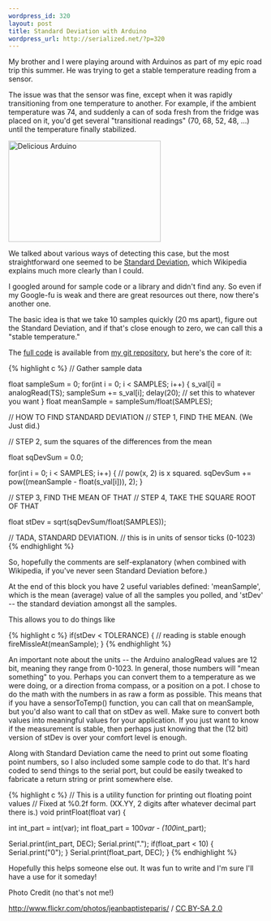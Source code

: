 ```yaml
--- 
wordpress_id: 320
layout: post
title: Standard Deviation with Arduino
wordpress_url: http://serialized.net/?p=320
---
```

My brother and I were playing around with Arduinos as part of my epic road trip this summer. He was trying to get a stable temperature reading from a sensor.

The issue was that the sensor was fine, except when it was rapidly transitioning from one temperature to another. For example, if the ambient temperature was 74, and suddenly a can of soda fresh from the fridge was placed on it, you'd get several "transitional readings" (70, 68, 52, 48, ...) until the temperature finally stabilized.

<img src="http://serialized.net/wp-content/uploads/2009/10/119421176_e1c82c8298-300x199.jpg" alt="Delicious Arduino" title="Delicious Arduino" width="300" height="199" class="alignright size-medium wp-image-326" />

We talked about various ways of detecting this case, but the most straightforward one seemed to be <a href="http://en.wikipedia.org/wiki/Standard_Deviation">Standard Deviation</a>, which Wikipedia explains much more clearly than I could.

I googled around for sample code or a library and didn't find any. So even if my Google-fu is weak and there are great resources out there, now there's another one.

The basic idea is that we take 10 samples quickly (20 ms apart), figure out the Standard Deviation, and if that's close enough to zero, we can call this a "stable temperature."

The <a href="http://hub.serialized.net/gitweb/?p=arduino.git;a=blob_plain;f=Standard_Deviation/Standard_Deviation.pde;hb=HEAD">full code</a> is available from <a href="http://hub.serialized.net/gitweb/">my git repository</a>, but here's the core of it:

{% highlight c %}
  // Gather sample data

  float sampleSum = 0;
  for(int i = 0; i < SAMPLES; i++) {
    s_val[i] = analogRead(TS);
    sampleSum += s_val[i];
    delay(20); // set this to whatever you want
  }
  float meanSample = sampleSum/float(SAMPLES);

  // HOW TO FIND STANDARD DEVIATION
  // STEP 1, FIND THE MEAN. (We Just did.)

  // STEP 2, sum the squares of the differences from the mean

  float sqDevSum = 0.0;

  for(int i = 0; i < SAMPLES; i++) {
    // pow(x, 2) is x squared.
    sqDevSum += pow((meanSample - float(s_val[i])), 2);
  }

  // STEP 3, FIND THE MEAN OF THAT
  // STEP 4, TAKE THE SQUARE ROOT OF THAT

  float stDev = sqrt(sqDevSum/float(SAMPLES));

  // TADA, STANDARD DEVIATION.
  // this is in units of sensor ticks (0-1023)
{% endhighlight %}


So, hopefully the comments are self-explanatory (when combined with Wikipedia, if you've never seen Standard Deviation before.)

At the end of this block you have 2 useful variables defined: 'meanSample', which is the mean (average) value of all the samples you polled, and 'stDev' -- the standard deviation amongst all the samples.

This allows you to do things like

{% highlight c %}
if(stDev < TOLERANCE) {
    // reading is stable enough
    fireMissleAt(meanSample);
}
{% endhighlight %}

An important note about the units -- the Arduino analogRead values are 12 bit, meaning they range from 0-1023.
In general, those numbers will "mean something" to you. Perhaps you can convert them to a temperature as we were doing, or a direction froma  compass, or a position on a pot. I chose to do the math with the numbers in as raw a form as possible. This means that if you have a sensorToTemp() function, you can call that on meanSample, but you'd also want to call that on stDev as well. Make sure to
convert both values into meaningful values for your application. If you just want to know if the measurement is stable, then perhaps just knowing that the (12 bit) version of stDev is over your comfort level is enough.

Along with Standard Deviation came the need to print out some floating point numbers, so I also included some sample code to do that.
It's hard coded to send things to the serial port, but could be easily tweaked to fabricate a return string or print somewhere else.

{% highlight c %}
// This is a utility function for printing out floating point values
// Fixed at %0.2f form. (XX.YY, 2 digits after whatever decimal part there is.)
void printFloat(float var) {

  int int_part = int(var);
  int float_part = 100*var - (100*int_part);

  Serial.print(int_part, DEC);
  Serial.print(".");
  if(float_part < 10) {
    Serial.print("0");
  }
  Serial.print(float_part, DEC);
}
{% endhighlight %}

Hopefully this helps someone else out. It was fun to write and I'm sure I'll have a use for it someday!

Photo Credit (no that's not me!) <div xmlns:cc="http://creativecommons.org/ns#" about="http://www.flickr.com/photos/jeanbaptisteparis/119421176/"><a rel="cc:attributionURL" href="http://www.flickr.com/photos/jeanbaptisteparis/">http://www.flickr.com/photos/jeanbaptisteparis/</a> / <a rel="license" href="http://creativecommons.org/licenses/by-sa/2.0/">CC BY-SA 2.0</a></div>
